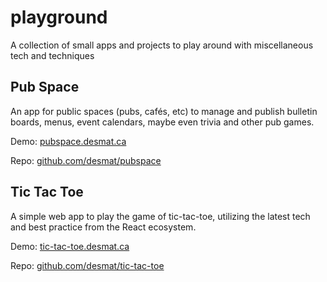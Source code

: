 # playground

A collection of small apps and projects to play around with miscellaneous tech and techniques

## Pub Space

An app for public spaces (pubs, cafés, etc) to manage and publish bulletin boards, menus, event calendars, maybe even trivia and other pub games.

Demo: [pubspace.desmat.ca](https://pubspace.desmat.ca)

Repo: [github.com/desmat/pubspace](https://github.com/desmat/pubspace)

## Tic Tac Toe

A simple web app to play the game of tic-tac-toe, utilizing the latest tech and best practice from the React ecosystem.

Demo: [tic-tac-toe.desmat.ca](https://tic-tac-toe.desmat.ca)

Repo: [github.com/desmat/tic-tac-toe](https://github.com/desmat/tic-tac-toe)
